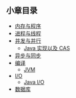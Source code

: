 ## 小章目录

- [内存与程序](./内存与程序.md)
- [进程与线程](./进程与线程.md)
- [并发与并行](./并发与并行.md)
  - [Java 实现以及 CAS](./并发与并行(Java)/)
- [异步与同步](./异步与同步.md)
- [编译](./编译.md)
  - [JVM](./JVM/)
- [I/O](./IO.md)
  - [Java I/O](./IO(Java)/)
- [数据库](./数据库/)

